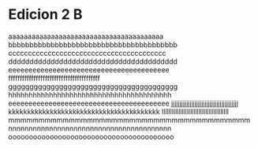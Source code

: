 Edicion 2 B
=======
aaaaaaaaaaaaaaaaaaaaaaaaaaaaaaaaaaaaaaaa
bbbbbbbbbbbbbbbbbbbbbbbbbbbbbbbbbbbbbbbb
cccccccccccccccccccccccccccccccccccccccc
dddddddddddddddddddddddddddddddddddddddd
eeeeeeeeeeeeeeeeeeeeeeeeeeeeeeeeeeeeeeee
ffffffffffffffffffffffffffffffffffffffff
gggggggggggggggggggggggggggggggggggggggg
hhhhhhhhhhhhhhhhhhhhhhhhhhhhhhhhhhhhhhhh
eeeeeeeeeeeeeeeeeeeeeeeeeeeeeeeeeeeeeeee
jjjjjjjjjjjjjjjjjjjjjjjjjjjjjjjjjjjjjjjj
kkkkkkkkkkkkkkkkkkkkkkkkkkkkkkkkkkkkkkkk
llllllllllllllllllllllllllllllllllllllll
mmmmmmmmmmmmmmmmmmmmmmmmmmmmmmmmmmmmmmmm
nnnnnnnnnnnnnnnnnnnnnnnnnnnnnnnnnnnnnnnn
oooooooooooooooooooooooooooooooooooooooo